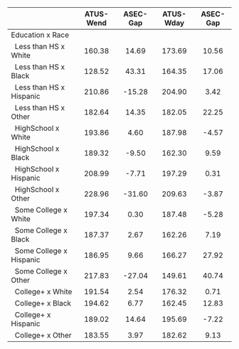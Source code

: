 
|                      |    ATUS-Wend |     ASEC-Gap |    ATUS-Wday |     ASEC-Gap |
| -------------------- | :----------: | :----------: | :----------: | :----------: |
| Education x Race     |              |              |              |              |
| &nbsp;&nbsp;Less than HS x White |       160.38 |        14.69 |       173.69 |        10.56 |
| &nbsp;&nbsp;Less than HS x Black |       128.52 |        43.31 |       164.35 |        17.06 |
| &nbsp;&nbsp;Less than HS x Hispanic |       210.86 |       -15.28 |       204.90 |         3.42 |
| &nbsp;&nbsp;Less than HS x Other |       182.64 |        14.35 |       182.05 |        22.25 |
| &nbsp;&nbsp;HighSchool x White |       193.86 |         4.60 |       187.98 |        -4.57 |
| &nbsp;&nbsp;HighSchool x Black |       189.32 |        -9.50 |       162.30 |         9.59 |
| &nbsp;&nbsp;HighSchool x Hispanic |       208.99 |        -7.71 |       197.29 |         0.31 |
| &nbsp;&nbsp;HighSchool x Other |       228.96 |       -31.60 |       209.63 |        -3.87 |
| &nbsp;&nbsp;Some College x White |       197.34 |         0.30 |       187.48 |        -5.28 |
| &nbsp;&nbsp;Some College x Black |       187.37 |         2.67 |       162.26 |         7.19 |
| &nbsp;&nbsp;Some College x Hispanic |       186.95 |         9.66 |       166.27 |        27.92 |
| &nbsp;&nbsp;Some College x Other |       217.83 |       -27.04 |       149.61 |        40.74 |
| &nbsp;&nbsp;College+ x White |       191.54 |         2.54 |       176.32 |         0.71 |
| &nbsp;&nbsp;College+ x Black |       194.62 |         6.77 |       162.45 |        12.83 |
| &nbsp;&nbsp;College+ x Hispanic |       189.02 |        14.64 |       195.69 |        -7.22 |
| &nbsp;&nbsp;College+ x Other |       183.55 |         3.97 |       182.62 |         9.13 |

